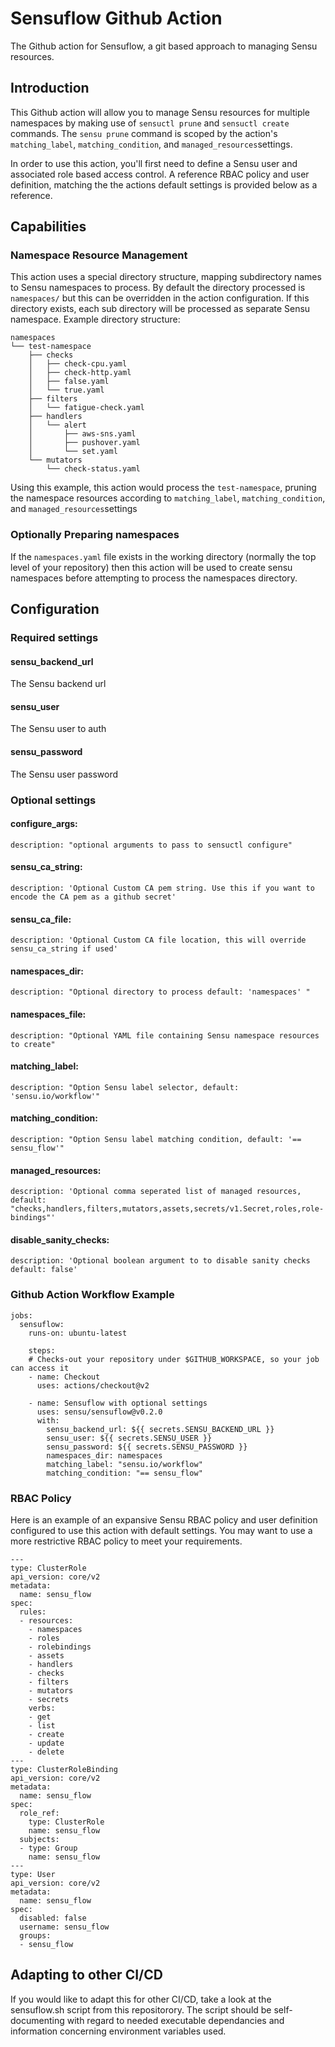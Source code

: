 # Sensuflow Github Action
The Github action for Sensuflow, a git based approach to managing Sensu resources.

## Introduction
This Github action will allow you to manage Sensu resources for multiple namespaces by making use of `sensuctl prune` and `sensuctl create` commands. The `sensu prune` command is scoped by the action's `matching_label`, `matching_condition`, and `managed_resources`settings.

In order to use this action, you'll first need to define a Sensu user and associated role based access control. A reference RBAC policy and user definition, matching the the actions default settings is provided below as a reference. 

## Capabilities

### Namespace Resource Management
This action uses a special directory structure, mapping subdirectory names to Sensu namespaces to process. By default the directory processed is `namespaces/`  but this can be overridden in the action configuration. If this directory exists, each sub directory will be processed as separate Sensu namespace. Example directory structure:
```
namespaces
└── test-namespace
    ├── checks
    │   ├── check-cpu.yaml
    │   ├── check-http.yaml
    │   ├── false.yaml
    │   └── true.yaml
    ├── filters
    │   └── fatigue-check.yaml
    ├── handlers
    │   └── alert
    │       ├── aws-sns.yaml
    │       ├── pushover.yaml
    │       └── set.yaml
    └── mutators
        └── check-status.yaml
```

Using this example, this action would process the `test-namespace`, pruning the namespace resources according to `matching_label`, `matching_condition`,  and `managed_resources`settings

### Optionally Preparing namespaces
If the `namespaces.yaml` file exists in the working directory (normally the top level of your repository) then this action will be used to create sensu namespaces before attempting to process the namespaces directory.

## Configuration
### Required settings
#### sensu_backend_url 
  The Sensu backend url
#### sensu_user 
  The Sensu user to auth 
#### sensu_password
  The Sensu user password

### Optional settings
####  configure_args:
    description: "optional arguments to pass to sensuctl configure"
####  sensu_ca_string:
    description: 'Optional Custom CA pem string. Use this if you want to encode the CA pem as a github secret'
####  sensu_ca_file:
    description: 'Optional Custom CA file location, this will override sensu_ca_string if used'
####  namespaces_dir:
    description: "Optional directory to process default: 'namespaces' "
####  namespaces_file:
    description: "Optional YAML file containing Sensu namespace resources to create"
####  matching_label:
    description: "Option Sensu label selector, default: 'sensu.io/workflow'"
####  matching_condition:
    description: "Option Sensu label matching condition, default: '== sensu_flow'"
####  managed_resources:
    description: 'Optional comma seperated list of managed resources, default: "checks,handlers,filters,mutators,assets,secrets/v1.Secret,roles,role-bindings"'
####  disable_sanity_checks:
    description: 'Optional boolean argument to to disable sanity checks  default: false'    

### Github Action Workflow Example
```
jobs:
  sensuflow:
    runs-on: ubuntu-latest

    steps:
    # Checks-out your repository under $GITHUB_WORKSPACE, so your job can access it
    - name: Checkout
      uses: actions/checkout@v2

    - name: Sensuflow with optional settings
      uses: sensu/sensuflow@v0.2.0
      with:
        sensu_backend_url: ${{ secrets.SENSU_BACKEND_URL }}
        sensu_user: ${{ secrets.SENSU_USER }}
        sensu_password: ${{ secrets.SENSU_PASSWORD }} 
        namespaces_dir: namespaces
        matching_label: "sensu.io/workflow"
        matching_condition: "== sensu_flow"

```
### RBAC Policy
Here is an example of an expansive Sensu RBAC policy and user definition  configured to use this action with default settings. You may want to use a more restrictive RBAC policy to meet your requirements. 

```
---
type: ClusterRole
api_version: core/v2
metadata:
  name: sensu_flow
spec:
  rules:
  - resources:
    - namespaces
    - roles
    - rolebindings
    - assets
    - handlers
    - checks
    - filters
    - mutators
    - secrets
    verbs:
    - get
    - list
    - create
    - update
    - delete
---
type: ClusterRoleBinding
api_version: core/v2
metadata:
  name: sensu_flow
spec:
  role_ref:
    type: ClusterRole
    name: sensu_flow
  subjects:
  - type: Group
    name: sensu_flow
---
type: User 
api_version: core/v2 
metadata:
  name: sensu_flow
spec:
  disabled: false
  username: sensu_flow
  groups: 
  - sensu_flow
```

## Adapting to other CI/CD
If you would like to adapt this for other CI/CD, take a look at the  sensuflow.sh script from this repositorory. The script should be self-documenting with regard to needed executable dependancies and information concerning environment variables used.
